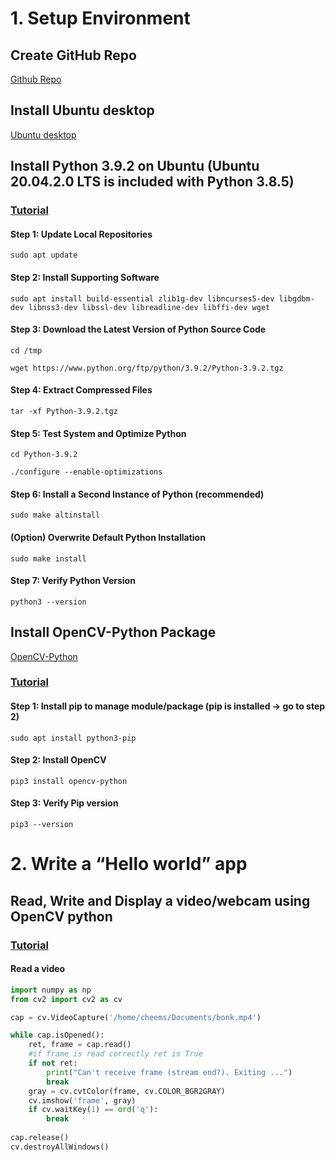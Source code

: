 # 1. Setup Environment
## Create GitHub Repo
[Github Repo](https://github.com/HighCheems/ReponayKphaiChuyende)
## Install Ubuntu desktop
[Ubuntu desktop](https://ubuntu.com/download/desktop)
## Install Python 3.9.2 on Ubuntu (Ubuntu 20.04.2.0 LTS is included with Python 3.8.5)
### [Tutorial](https://phoenixnap.com/kb/how-to-install-python-3-ubuntu)

#### Step 1: Update Local Repositories
```
sudo apt update
```
#### Step 2: Install Supporting Software
```
sudo apt install build-essential zlib1g-dev libncurses5-dev libgdbm-dev libnss3-dev libssl-dev libreadline-dev libffi-dev wget
```
#### Step 3: Download the Latest Version of Python Source Code
```
cd /tmp
```
```
wget https://www.python.org/ftp/python/3.9.2/Python-3.9.2.tgz
```
#### Step 4: Extract Compressed Files
```
tar -xf Python-3.9.2.tgz
```
#### Step 5: Test System and Optimize Python
```
cd Python-3.9.2
```
```
./configure --enable-optimizations
```
#### Step 6: Install a Second Instance of Python (recommended)
```
sudo make altinstall
```
#### (Option) Overwrite Default Python Installation
```
sudo make install
```
#### Step 7: Verify Python Version
```
python3 --version
```
## Install OpenCV-Python Package
[OpenCV-Python](https://pypi.org/project/opencv-python/)
### [Tutorial](https://docs.opencv.org/master/d2/de6/tutorial_py_setup_in_ubuntu.html)
#### Step 1: Install pip to manage module/package (pip is installed -> go to step 2)
```
sudo apt install python3-pip
```
#### Step 2: Install OpenCV
```
pip3 install opencv-python
```
#### Step 3: Verify Pip version
```
pip3 --version
```
# 2. Write a “Hello world” app
## Read, Write and Display a video/webcam using OpenCV python
### [Tutorial](https://learnopencv.com/read-write-and-display-a-video-using-opencv-cpp-python/)
#### Read a video
```python
import numpy as np
from cv2 import cv2 as cv

cap = cv.VideoCapture('/home/cheems/Documents/bonk.mp4')

while cap.isOpened():
    ret, frame = cap.read()
    #if frame is read correctly ret is True
    if not ret:
        print("Can't receive frame (stream end?). Exiting ...")
        break
    gray = cv.cvtColor(frame, cv.COLOR_BGR2GRAY)
    cv.imshow('frame', gray)
    if cv.waitKey(1) == ord('q'):
        break
    
cap.release()
cv.destroyAllWindows()
```
